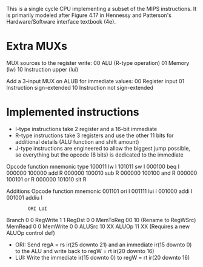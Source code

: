 This is a single cycle CPU implementing a subset of the MIPS instructions. It 
is primarily modeled after Figure 4.17 in Hennessy and Patterson's 
Hardware/Software interface textbook (4e).

# Extra MUXs

MUX sources to the register write:
    00 ALU (R-type operation)
    01 Memory (lw)
    10 Instruction upper (lui)

Add a 3-input MUX on ALUB for immediate values:
    00 Register input
    01 Instruction sign-extended
    10 Instruction not sign-extended

# Implemented instructions

- I-type instructions take 2 register and a 16-bit immediate
- R-type instructions take 3 registers and use the other 11 bits for additional 
  details (ALU function and shift amount)
- J-type instructions are engineered to allow the biggest jump possible, so 
  everything but the opcode (6 bits) is dedicated to the immediate

Opcode  function    mnemonic    type
100011              lw          I
101011              sw          I
000100              beq         I
000000  100000      add         R
000000  100010      sub         R
000000  100100      and         R
000000  100101      or          R
000000  101010      slt         R

Additions
Opcode  function    mnemonic
001101              ori         I
001111              lui         I
001000              addi        I
001001              addiu       I

            ORI LUI
Branch      0   0
RegWrite    1   1
RegDst      0   0
MemToReg    00  10          (Rename to RegWSrc)
MemRead     0   0
MemWrite    0   0
ALUSrc      10  XX
ALUOp       11  XX          (Requires a new ALUOp control def)

- ORI: Send regA = rs ir(25 downto 21) and an immediate ir(15 downto 0) to the 
  ALU and write back to regW = rt ir(20 downto 16)
- LUI: Write the immediate ir(15 downto 0) to regW = rt ir(20 downto 16)
